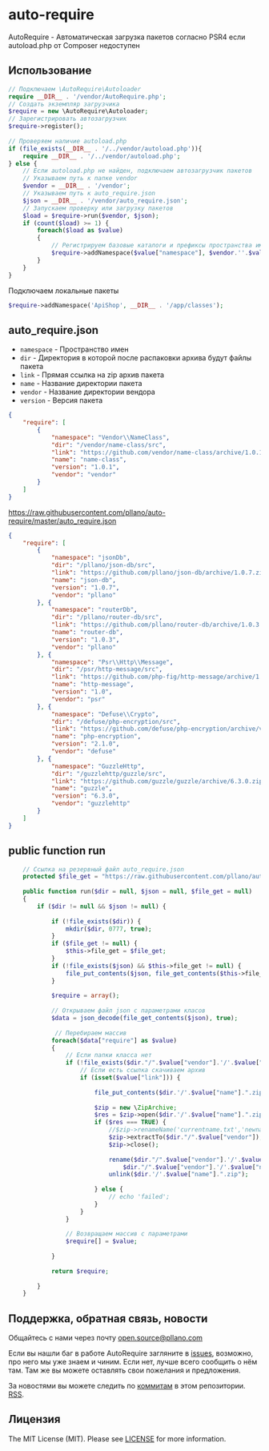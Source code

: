# auto-require
AutoRequire - Автоматическая загрузка пакетов согласно PSR4 если autoload.php от Composer недоступен
## Использование
```php
// Подключаем \AutoRequire\Autoloader
require __DIR__ . '/vendor/AutoRequire.php';
// Создать экземпляр загрузчика
$require = new \AutoRequire\Autoloader;
// Зарегистрировать автозагрузчик
$require->register();
 
// Проверяем наличие autoload.php
if (file_exists(__DIR__ . '/../vendor/autoload.php')){
    require __DIR__ . '/../vendor/autoload.php';
} else {
    // Если autoload.php не найден, подключаем автозагрузчик пакетов
    // Указываем путь к папке vendor
    $vendor = __DIR__ . '/vendor';
    // Указываем путь к auto_require.json
    $json = __DIR__ . '/vendor/auto_require.json';
    // Запускаем проверку или загрузку пакетов
    $load = $require->run($vendor, $json);
    if (count($load) >= 1) {
        foreach($load as $value)
        {
            // Регистрируем базовые каталоги и префиксы пространства имен
            $require->addNamespace($value["namespace"], $vendor.''.$value["dir"]);
        }
    }
}
```
Подключаем локальные пакеты
```php
$require->addNamespace('ApiShop', __DIR__ . '/app/classes');
```
## auto_require.json
- `namespace` - Пространство имен
- `dir` - Директория в которой после распаковки архива будут файлы пакета
- `link` - Прямая ссылка на zip архив пакета
- `name` - Название директории пакета
- `vendor` - Название директории вендора
- `version` - Версия пакета
```json
{
    "require": [
        {
            "namespace": "Vendor\\NameClass",
            "dir": "/vendor/name-class/src",
            "link": "https://github.com/vendor/name-class/archive/1.0.1.zip",
            "name": "name-class",
            "version": "1.0.1",
            "vendor": "vendor"
        }
    ]
}
```
https://raw.githubusercontent.com/pllano/auto-require/master/auto_require.json
```json
{
    "require": [
        {
            "namespace": "jsonDb",
            "dir": "/pllano/json-db/src",
            "link": "https://github.com/pllano/json-db/archive/1.0.7.zip",
            "name": "json-db",
            "version": "1.0.7",
            "vendor": "pllano"
        }, {
            "namespace": "routerDb",
            "dir": "/pllano/router-db/src",
            "link": "https://github.com/pllano/router-db/archive/1.0.3.zip",
            "name": "router-db",
            "version": "1.0.3",
            "vendor": "pllano"
        }, {
            "namespace": "Psr\\Http\\Message",
            "dir": "/psr/http-message/src",
            "link": "https://github.com/php-fig/http-message/archive/1.0.zip",
            "name": "http-message",
            "version": "1.0",
            "vendor": "psr"
        }, {
            "namespace": "Defuse\\Crypto",
            "dir": "/defuse/php-encryption/src",
            "link": "https://github.com/defuse/php-encryption/archive/v2.1.0.zip",
            "name": "php-encryption",
            "version": "2.1.0",
            "vendor": "defuse"
        }, {
            "namespace": "GuzzleHttp",
            "dir": "/guzzlehttp/guzzle/src",
            "link": "https://github.com/guzzle/guzzle/archive/6.3.0.zip",
            "name": "guzzle",
            "version": "6.3.0",
            "vendor": "guzzlehttp"
        }
    ]
}
```
## public function run
```php
    // Ссылка на резервный файл auto_require.json
    protected $file_get = "https://raw.githubusercontent.com/pllano/auto-require/master/auto_require.json";
 
    public function run($dir = null, $json = null, $file_get = null)
    {
        if ($dir != null && $json != null) {
            
            if (!file_exists($dir)) {
                mkdir($dir, 0777, true);
            }
            if ($file_get != null) {
                $this->file_get = $file_get;
            }
            if (!file_exists($json) && $this->file_get != null) {
                file_put_contents($json, file_get_contents($this->file_get));
            }
 
            $require = array();
 
            // Открываем файл json с параметрами класов
            $data = json_decode(file_get_contents($json), true);
 
             // Перебираем массив
            foreach($data["require"] as $value)
            {
                // Если папки класса нет
                if (!file_exists($dir."/".$value["vendor"].'/'.$value["name"])) {
                    // Если есть ссылка скачиваем архив
                    if (isset($value["link"])) {
 
                        file_put_contents($dir.'/'.$value["name"].".zip", file_get_contents($value["link"]));
 
                        $zip = new \ZipArchive;
                        $res = $zip->open($dir.'/'.$value["name"].".zip");
                        if ($res === TRUE) {
                            //$zip->renameName('currentname.txt','newname.txt');
                            $zip->extractTo($dir."/".$value["vendor"]);
                            $zip->close();
 
                            rename($dir."/".$value["vendor"].'/'.$value["name"]."-".$value["version"],
                                $dir."/".$value["vendor"].'/'.$value["name"]);
                            unlink($dir.'/'.$value["name"].".zip");
 
                        } else {
                            // echo 'failed';
                        }
                    }
                }
 
                // Возвращаем массив с параметрами
                $require[] = $value;
 
            }
 
            return $require;
 
        }
    }
```
<a name="feedback"></a>
## Поддержка, обратная связь, новости
Общайтесь с нами через почту open.source@pllano.com

Если вы нашли баг в работе AutoRequire загляните в
[issues](https://github.com/pllano/auto-require/issues), возможно, про него мы уже знаем и
чиним. Если нет, лучше всего сообщить о нём там. Там же вы можете оставлять свои
пожелания и предложения.

За новостями вы можете следить по
[коммитам](https://github.com/pllano/auto-require/commits/master) в этом репозитории.
[RSS](https://github.com/pllano/auto-require/commits/master.atom).

Лицензия
-------

The MIT License (MIT). Please see [LICENSE](https://github.com/pllano/auto-require/edit/master/LICENSE) for more information.

